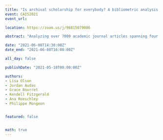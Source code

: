 ```yaml
---
title: "Is archival scholarship for everybody? A bibliometric analysis of gender and knowledge production in the archival field, 1981 - 2019"
event: CAIS2021
event_url:

location: https://zoom.us/j/96815079086

abstract: "Analyzing over 7000 academic journal articles spanning four decades, this research uses bibliometric methods to assess the hypothesis that the archival field is a feminized discipline. First, an explanation of our dataset is presented, followed by the results of the proportion of men and women amongst the authors for which we were able to assign a perceived gender. This analysis shows a gradual rise of female-perceived authorship. We then compare these results to the differences in citations between papers with female and male first authors, which shows no clear trend."

date: "2021-06-08T14:30:00Z"
date_end: "2021-06-08T16:00:00Z"

all_day: false

publishDate: "2021-05-18T00:00:00Z"

authors:
- Lisa Olson
- Jordan Audas
- Grace Bourret
- Kendell Fitzgerald
- Ana Roeschley
- Philippe Mongeon


featured: false


math: true
---
```

